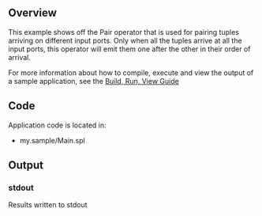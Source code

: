 ## Overview
This example shows off the Pair operator that is used for pairing tuples arriving on different input ports. Only when all the tuples arrive at all the input ports, this operator will emit them one after the other in their order of arrival.

For more information about how to compile, execute and view the output of a sample application, see the [Build, Run, View Guide](../../BuildRunView.md)

## Code
Application code is located in:
* my.sample/Main.spl

## Output

### stdout
Results written to stdout
